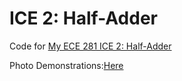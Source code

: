 # ICE 2: Half-Adder

Code for [My ECE 281 ICE 2: Half-Adder](https://github.com/EvangCur/ece281-ice2)

Photo Demonstrations:[Here](https://drive.google.com/drive/folders/1NN5VdB9abd7bkl26PxVbm-21D0uJKt-a?usp=drive_link)

